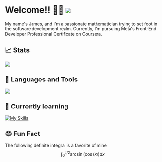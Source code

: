 <div>
  <h1>Welcome!! 👋🏽
      <a href="https://www.linkedin.com/in/jsulley/">
        <img src="https://skillicons.dev/icons?i=linkedin">
      </a>
  </h1>
</div>

My name's James, and I'm a passionate mathematician trying to set foot in the software development realm. Currently, I'm pursuing Meta's Front-End Developer Professional Certificate on Coursera.

## 📈 Stats
<div>
  <img src="https://github-readme-stats.vercel.app/api/top-langs/?username=JSulley&layout=compact&theme=vision-friendly-dark">
</div>

## 🔨 Languages and Tools
<div>
  <img src="https://skillicons.dev/icons?i=python,r,vscode,git,js,java">
</div>

## 🌱 Currently learning

[![My Skills](https://skillicons.dev/icons?i=js,html,css,java)](https://skillicons.dev)

## 😄 Fun Fact
The following definite integral is a favorite of mine
$$\int_{0}^{\pi/2} \arcsin(\cos(x)) dx$$
